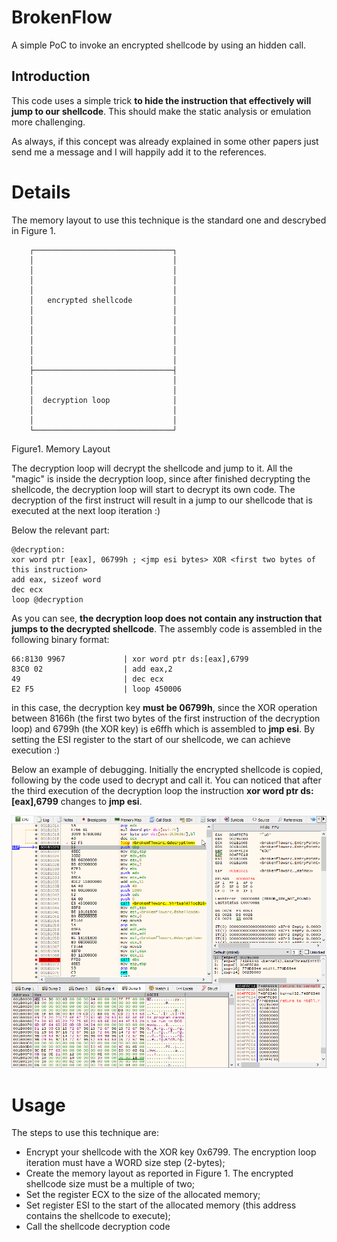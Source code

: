 # BrokenFlow
A simple PoC to invoke an encrypted shellcode by using an hidden call.

## Introduction
This code uses a simple trick **to hide the instruction that effectively will jump to our shellcode**. This should make the static analysis or emulation more challenging.

As always, if this concept was already explained in some other papers just send me a message and I will happily add it to the references.

# Details
The memory layout to use this technique is the standard one and descrybed in Figure 1.

        ┌───────────────────────────────┐
        │                               │
        │                               │
        │                               │
        │                               │
        │   encrypted shellcode         │
        │                               │
        │                               │
        │                               │
        │                               │
        │                               │
        │                               │
        ├───────────────────────────────┤
        │                               │
        │                               │
        │  decryption loop              │
        │                               │
        │                               │
        └───────────────────────────────┘

Figure1. Memory Layout

The decryption loop will decrypt the shellcode and jump to it. All the "magic" is inside the decryption loop, since after finished decrypting the shellcode, the decryption loop will start to decrypt its own code. The decryption of the first instruct will result in a jump to our shellcode that is executed at the next loop iteration :)

Below the relevant part:

    @decryption:
    xor word ptr [eax], 06799h ; <jmp esi bytes> XOR <first two bytes of this instruction>
    add eax, sizeof word
    dec ecx
    loop @decryption
    
As you can see, **the decryption loop does not contain any instruction that jumps to the decrypted shellcode**. The assembly code is assembled in the following binary format:

    66:8130 9967             | xor word ptr ds:[eax],6799                                 
    83C0 02                  | add eax,2                                                    
    49                       | dec ecx                                                      
    E2 F5                    | loop 450006
    
in this case, the decryption key **must be 06799h**, since the XOR operation between 8166h (the first two bytes of the first instruction of the decryption loop) and 6799h (the XOR key) is e6ffh which is assembled to **jmp esi**. By setting the ESI register to the start of our shellcode, we can achieve execution :)

Below an example of debugging. Initially the encrypted shellcode is copied, following by the code used to decrypt and call it. You can noticed that after the third execution of the decryption loop the instruction **xor word ptr ds:[eax],6799** changes to **jmp esi**.

![BrokenFlow execution](BrokenFlow.gif "BrokenFlow execution")

# Usage
The steps to use this technique are:
* Encrypt your shellcode with the XOR key 0x6799. The encryption loop iteration must have a WORD size step (2-bytes);
* Create the memory layout as reported in Figure 1. The encrypted shellcode size must be a multiple of two;
* Set the register ECX to the size of the allocated memory;
* Set register ESI to the start of the allocated memory (this address contains the shellcode to execute);
* Call the shellcode decryption code
